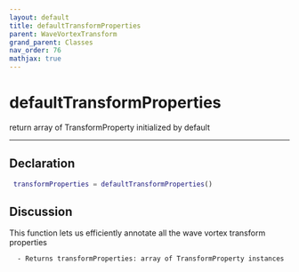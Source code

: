 ```yaml
---
layout: default
title: defaultTransformProperties
parent: WaveVortexTransform
grand_parent: Classes
nav_order: 76
mathjax: true
---
```


#  defaultTransformProperties

return array of TransformProperty initialized by default


---

## Declaration
```matlab
 transformProperties = defaultTransformProperties()
```
## Discussion

  This function lets us efficiently annotate all the wave vortex transform
  properties
 
      - Returns transformProperties: array of TransformProperty instances
